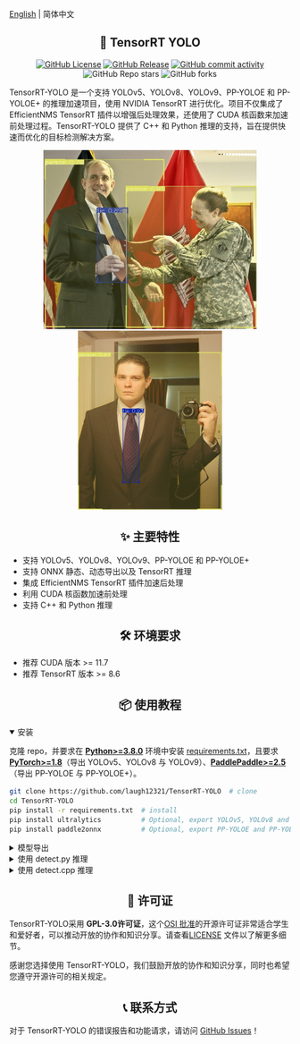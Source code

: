 [English](README.en.md) | 简体中文

## <div align="center">🚀 TensorRT YOLO</div>

<p align="center">
    <a href="./LICENSE"><img alt="GitHub License" src="https://img.shields.io/github/license/laugh12321/TensorRT-YOLO?style=for-the-badge"></a>
    <a href="https://github.com/laugh12321/TensorRT-YOLO/releases"><img alt="GitHub Release" src="https://img.shields.io/github/v/release/laugh12321/TensorRT-YOLO?style=for-the-badge"></a>
    <a href="https://github.com/laugh12321/TensorRT-YOLO/commits"><img alt="GitHub commit activity" src="https://img.shields.io/github/commit-activity/m/laugh12321/TensorRT-YOLO?style=for-the-badge&color=rgb(47%2C154%2C231)"></a>
    <img alt="GitHub Repo stars" src="https://img.shields.io/github/stars/laugh12321/TensorRT-YOLO?style=for-the-badge&color=%2350e472">
    <img alt="GitHub forks" src="https://img.shields.io/github/forks/laugh12321/TensorRT-YOLO?style=for-the-badge&color=%2320878f">
</p>

TensorRT-YOLO 是一个支持 YOLOv5、YOLOv8、YOLOv9、PP-YOLOE 和 PP-YOLOE+ 的推理加速项目，使用 NVIDIA TensorRT 进行优化。项目不仅集成了 EfficientNMS TensorRT 插件以增强后处理效果，还使用了 CUDA 核函数来加速前处理过程。TensorRT-YOLO 提供了 C++ 和 Python 推理的支持，旨在提供快速而优化的目标检测解决方案。

<div align="center">
    <img src=assets/example0.jpg height="320">
    <img src=assets/example1.jpg height="320">
</div>

## <div align="center">✨ 主要特性</div>

- 支持 YOLOv5、YOLOv8、YOLOv9、PP-YOLOE 和 PP-YOLOE+
- 支持 ONNX 静态、动态导出以及 TensorRT 推理
- 集成 EfficientNMS TensorRT 插件加速后处理
- 利用 CUDA 核函数加速前处理
- 支持 C++ 和 Python 推理

## <div align="center">🛠️ 环境要求</div>

- 推荐 CUDA 版本 >= 11.7
- 推荐 TensorRT 版本 >= 8.6

## <div align="center">📦 使用教程</div>

<details open>
<summary>安装</summary>

克隆 repo，并要求在 [**Python>=3.8.0**](https://www.python.org/) 环境中安装 [requirements.txt](https://github.com/laugh12321/TensorRT-YOLO/blob/master/requirements.txt)，且要求 [**PyTorch>=1.8**](https://pytorch.org/get-started/locally/)（导出 YOLOv5、YOLOv8 与 YOLOv9）、[**PaddlePaddle>=2.5**](https://www.paddlepaddle.org.cn/install/quick/)（导出 PP-YOLOE 与 PP-YOLOE+）。

```bash
git clone https://github.com/laugh12321/TensorRT-YOLO  # clone
cd TensorRT-YOLO
pip install -r requirements.txt  # install
pip install ultralytics          # Optional, export YOLOv5, YOLOv8 and YOLOv9
pip install paddle2onnx          # Optional, export PP-YOLOE and PP-YOLOE+
```
</details>

<details>
<summary>模型导出</summary>

使用下面的命令将导出 ONNX 模型并添加 [EfficientNMS](https://github.com/NVIDIA/TensorRT/tree/main/plugin/efficientNMSPlugin) 插件进行后处理。

**注意：** 导出 PP-YOLOE 与 PP-YOLOE+ 的 ONNX 模型，只会对 `batch` 维度进行修改，`height` 与 `width` 维度无法被更改，需要在[PaddleDetection](https://github.com/PaddlePaddle/PaddleDetection)中设置，默认为 `640`。

**YOLOv5, v8, v9**

```bash
# Static
python python/export/{yolo version}/export.py -w your_model_path.pt -o output -b 8 --img 640 -s
# Dynamic
python python/export/{yolo version}/export.py -w your_model_path.pt -o output -s --dynamic
```

**PP-YOLOE 与 PP-YOLOE+**

```bash
# Static
python python/export/ppyoloe/export.py --model_dir modeldir --model_filename model.pdmodel --params_filename model.pdiparams -o output -b 8 -s
# Dynamic
python python/export/ppyoloe/export.py --model_dir modeldir --model_filename model.pdmodel --params_filename model.pdiparams -o output -s --dynamic
```

生成的 ONNX 模型使用 `trtexec` 工具导出 TensorRT 模型。

```bash
# Static
trtexec --onnx=model.onnx --saveEngine=model.engine --fp16
# Dynamic
trtexec --onnx=model.onnx --saveEngine=model.engine --minShapes=images:1x3x640x640 --optShapes=images:4x3x640x640 --maxShapes=images:8x3x640x640 --fp16
```

</details>

<details>
<summary>使用 detect.py 推理</summary>

`detect.py` 目前支持对单张图片进行推理或批量推理整个目录，可通过 `--inputs` 参数指定推理数据。推理结果可使用 `--output` 参数指定保存路径，默认为 `None`，表示不保存。有关详细指令描述，请运行`python detect.py -h`查看。

```bash
python detect.py -e model.engine -o output -i img.jpg                         # image
                                               path/                           # directory
```
</details>

<details>
<summary>使用 detect.cpp 推理</summary>

`detect.cpp` 的指令与 `detect.py` 的指令保持一致。这里使用[xmake](https://xmake.io)进行编译。

```bash
detect -e model.engine -o output -i img.jpg                         # image
                                     path/                           # directory
```
</details>

## <div align="center">📄 许可证</div>

TensorRT-YOLO采用 **GPL-3.0许可证**，这个[OSI 批准](https://opensource.org/licenses/)的开源许可证非常适合学生和爱好者，可以推动开放的协作和知识分享。请查看[LICENSE](https://github.com/laugh12321/TensorRT-YOLO/blob/master/LICENSE) 文件以了解更多细节。

感谢您选择使用 TensorRT-YOLO，我们鼓励开放的协作和知识分享，同时也希望您遵守开源许可的相关规定。

## <div align="center">📞 联系方式</div>

对于 TensorRT-YOLO 的错误报告和功能请求，请访问 [GitHub Issues](https://github.com/laugh12321/TensorRT-YOLO/issues)！
